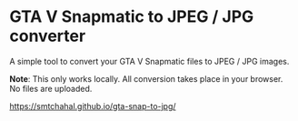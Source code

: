 # GTA V Snapmatic to JPEG / JPG converter

A simple tool to convert your GTA V Snapmatic files to JPEG / JPG images.

**Note**: This only works locally. All conversion takes place in your browser. No files are uploaded.

https://smtchahal.github.io/gta-snap-to-jpg/
